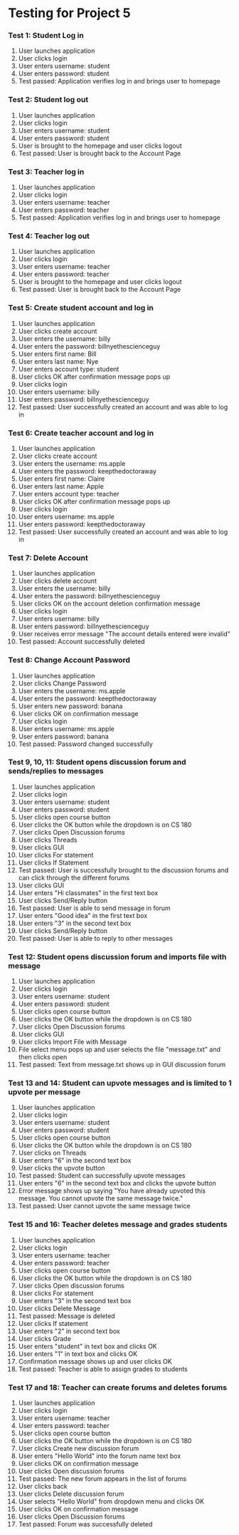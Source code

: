 # Testing for Project 5

### Test 1: Student Log in
1. User launches application
2. User clicks login
3. User enters username: student
4. User enters password: student
5. Test passed: Application verifies log in and brings user to homepage

### Test 2: Student log out
1. User launches application
2. User clicks login
3. User enters username: student
4. User enters password: student
5. User is brought to the homepage and user clicks logout
6. Test passed: User is brought back to the Account Page

### Test 3: Teacher log in
1. User launches application
2. User clicks login
3. User enters username: teacher
4. User enters password: teacher
5. Test passed: Application verifies log in and brings user to homepage

### Test 4: Teacher log out
1. User launches application
2. User clicks login
3. User enters username: teacher
4. User enters password: teacher
5. User is brought to the homepage and user clicks logout
6. Test passed: User is brought back to the Account Page

### Test 5: Create student account and log in
1. User launches application
2. User clicks create account
3. User enters the username: billy
4. User enters the password: billnyethescienceguy
5. User enters first name: Bill
6. User enters last name: Nye
7. User enters account type: student
8. User clicks OK after confirmation message pops up
9. User clicks login
10. User enters username: billy
11. User enters password: billnyethescienceguy
12. Test passed: User successfully created an account and was able to log in

### Test 6: Create teacher account and log in
1. User launches application
2. User clicks create account
3. User enters the username: ms.apple
4. User enters the password: keepthedoctoraway
5. User enters first name: Claire
6. User enters last name: Apple
7. User enters account type: teacher
8. User clicks OK after confirmation message pops up
9. User clicks login
10. User enters username: ms.apple
11. User enters password: keepthedoctoraway
12. Test passed: User successfully created an account and was able to log in

### Test 7: Delete Account
1. User launches application
2. User clicks delete account
3. User enters the username: billy
4. User enters the password: billnyethescienceguy
5. User clicks OK on the account deletion confirmation message
6. User clicks login
7. User enters username: billy
8. User enters password: billnyethescienceguy
9. User receives error message "The account details entered were invalid"
10. Test passed: Account successfully deleted 

### Test 8: Change Account Password
1. User launches application
2. User clicks Change Password
3. User enters the username: ms.apple
4. User enters the password: keepthedoctoraway
5. User enters new password: banana
6. User clicks OK on confirmation message
7. User clicks login
8. User enters username: ms.apple
9. User enters password: banana
10. Test passed: Password changed successfully 

### Test 9, 10, 11: Student opens discussion forum and sends/replies to messages
1. User launches application
2. User clicks login
3. User enters username: student
4. User enters password: student
5. User clicks open course button
6. User clicks the OK button while the dropdown is on CS 180
7. User clicks Open Discussion forums
8. User clicks Threads
9. User clicks GUI
10. User clicks For statement
11. User clicks If Statement
12. Test passed: User is successfully brought to the discussion forums and can click through the different forums
13. User clicks GUI
14. User enters "Hi classmates" in the first text box
15. User clicks Send/Reply button
16. Test passed: User is able to send message in forum
17. User enters "Good idea" in the first text box
18. User enters "3" in the second text box
19. User clicks Send/Reply button
20. Test passed: User is able to reply to other messages

### Test 12: Student opens discussion forum and imports file with message
1. User launches application
2. User clicks login
3. User enters username: student
4. User enters password: student
5. User clicks open course button
6. User clicks the OK button while the dropdown is on CS 180
7. User clicks Open Discussion forums
8. User clicks GUI
9. User clicks Import File with Message
10. File select menu pops up and user selects the file "message.txt" and then clicks open
11. Test passed: Text from message.txt shows up in GUI discussion forum  

### Test 13 and 14: Student can upvote messages and is limited to 1 upvote per message
1. User launches application
2. User clicks login
3. User enters username: student
4. User enters password: student
5. User clicks open course button
6. User clicks the OK button while the dropdown is on CS 180
7. User clicks on Threads
8. User enters "6" in the second text box
9. User clicks the upvote button
10. Test passed: Student can successfully upvote messages
11. User enters "6" in the second text box and clicks the upvote button
12. Error message shows up saying "You have already upvoted this message. You cannot upvote the same message twice."
13. Test passed: User cannot upvote the same message twice

### Test 15 and 16: Teacher deletes message and grades students
1. User launches application
2. User clicks login
3. User enters username: teacher
4. User enters password: teacher
5. User clicks open course button
6. User clicks the OK button while the dropdown is on CS 180
7. User clicks Open discussion forums
8. User clicks For statement
9. User enters "3" in the second text box
10. User clicks Delete Message
11. Test passed: Message is deleted
12. User clicks If statement
13. User enters "2" in second text box
14. User clicks Grade
15. User enters "student" in text box and clicks OK
16. User enters "1" in text box and clicks OK
17. Confirmation message shows up and user clicks OK
18. Test passed: Teacher is able to assign grades to students

### Test 17 and 18: Teacher can create forums and deletes forums
1. User launches application
2. User clicks login
3. User enters username: teacher
4. User enters password: teacher
5. User clicks open course button
6. User clicks the OK button while the dropdown is on CS 180
7. User clicks Create new discussion forum
8. User enters "Hello World" into the forum name text box
9. User clicks OK on confirmation message
10. User clicks Open discussion forums
11. Test passed: The new forum appears in the list of forums
12. User clicks back
13. User clicks Delete discussion forum
14. User selects "Hello World" from dropdown menu and clicks OK
15. User clicks OK on confirmation message
16. User clicks Open Discussion forums
17. Test passed: Forum was successfully deleted

